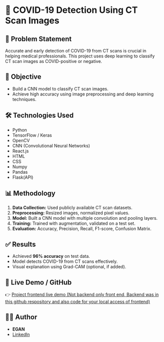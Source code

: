 # 🦠 COVID-19 Detection Using CT Scan Images

## 📌 Problem Statement
Accurate and early detection of COVID-19 from CT scans is crucial in helping medical professionals. This project uses deep learning to classify CT scan images as COVID-positive or negative.

## 🎯 Objective
- Build a CNN model to classify CT scan images.
- Achieve high accuracy using image preprocessing and deep learning techniques.

## 🛠️ Technologies Used
- Python
- TensorFlow / Keras
- OpenCV
- CNN (Convolutional Neural Networks)
- React.js
- HTML
- CSS
- Numpy
- Pandas
- Flask(API)

## 📊 Methodology
1. **Data Collection:** Used publicly available CT scan datasets.
2. **Preprocessing:** Resized images, normalized pixel values.
3. **Model:** Built a CNN model with multiple convolution and pooling layers.
4. **Training:** Trained with augmentation, validated on a test set.
5. **Evaluation:** Accuracy, Precision, Recall, F1-score, Confusion Matrix.

## ✅ Results
- Achieved **96% accuracy** on test data.
- Model detects COVID-19 from CT scans effectively.
- Visual explanation using Grad-CAM (optional, if added).

## 🔗 Live Demo / GitHub
👉 [Project frontend live demo (Not backend only front end, Backend was in this github respository and also code for your local access of frontend)](https://covid-19-predictor.netlify.app/)

## 🙋‍♂️ Author
- **EGAN**
- [LinkedIn](www.linkedin.com/in/egang) 
